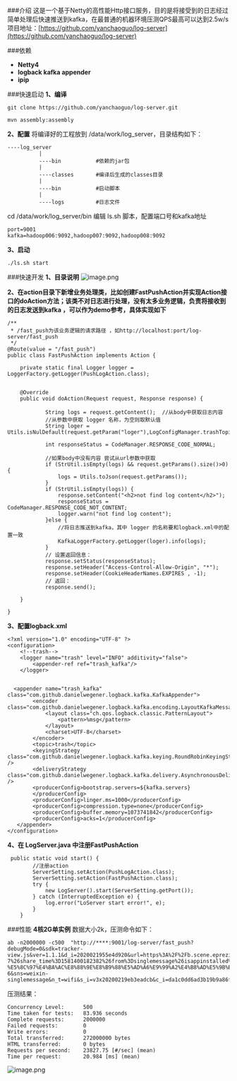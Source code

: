 ###介绍
这是一个基于Netty的高性能Http接口服务，目的是将接受到的日志经过简单处理后快速推送到kafka，在最普通的机器环境压测QPS最高可以达到2.5w/s
项目地址：[https://github.com/yanchaoguo/log-server](https://github.com/yanchaoguo/log-server)


###依赖
* **Netty4**
* **logback kafka appender**
* **ipip**

###快速启动
**1、编译**
```
git clone https://github.com/yanchaoguo/log-server.git

mvn assembly:assembly
```
**2、配置**
将编译好的工程放到 /data/work/log_server，目录结构如下：
```
----log_server
          |
          ----bin           #依赖的jar包
          |
          ----classes       #编译后生成的classes目录
          |
          ----bin           #启动脚本
          |
          ----logs          #日志文件  
```
cd /data/work/log_server/bin
编辑 ls.sh 脚本，配置端口号和kafka地址
```
port=9001
kafka=hadoop006:9092,hadoop007:9092,hadoop008:9092
```
**3、启动**

```
./ls.sh start
```

###快速开发
**1、目录说明**
![image.png](https://upload-images.jianshu.io/upload_images/17243194-bf9251c1b28ee3e7.png?imageMogr2/auto-orient/strip%7CimageView2/2/w/1240)


**2、在action目录下新增业务处理类，比如创建FastPushAction并实现Action接口的doAction方法；该类不对日志进行处理，没有太多业务逻辑，负责将接收到的日志发送到kafka ，可以作为demo参考，具体实现如下**
```
/**
 * /fast_push为该业务逻辑的请求路径 ，如http://localhost:port/log-server/fast_push
 */
@Route(value = "/fast_push")
public class FastPushAction implements Action {

    private static final Logger logger = LoggerFactory.getLogger(PushLogAction.class);


    @Override
    public void doAction(Request request, Response response) {

            String logs = request.getContent();  //从body中获取日志内容
            //从参数中获取 logger 名称，为空则取默认值
            String loger = Utils.isNulDefault(request.getParam("loger"),LogConfigManager.trashTopic);

            int responseStatus = CodeManager.RESPONSE_CODE_NORMAL;

            //如果body中没有内容 尝试从url参数中获取
            if (StrUtil.isEmpty(logs) && request.getParams().size()>0) {
                logs = Utils.toJson(request.getParams());
            }
            if (StrUtil.isEmpty(logs)) {
                response.setContent("<h2>not find log content</h2>");
                responseStatus = CodeManager.RESPONSE_CODE_NOT_CONTENT;
                logger.warn("not find log content");
            }else {
                //将日志推送到kafka，其中 logger 的名称要和logback.xml中的配置一致
                KafkaLoggerFactory.getLogger(loger).info(logs);
            }
            // 设置返回信息：
            response.setStatus(responseStatus);
            response.setHeader("Access-Control-Allow-Origin", "*");
            response.setHeader(CookieHeaderNames.EXPIRES , -1);
            // 返回：
            response.send();

    }

}

```
**3、配置logback.xml**
```
<?xml version="1.0" encoding="UTF-8" ?>
<configuration>
    <!--trash-->
    <logger name="trash" level="INFO" additivity="false">
        <appender-ref ref="trash_kafka"/>
    </logger>


  <appender name="trash_kafka" class="com.github.danielwegener.logback.kafka.KafkaAppender">
        <encoder class="com.github.danielwegener.logback.kafka.encoding.LayoutKafkaMessageEncoder">
            <layout class="ch.qos.logback.classic.PatternLayout">
                <pattern>%msg</pattern>
            </layout>
            <charset>UTF-8</charset>
        </encoder>
        <topic>trash</topic>
        <keyingStrategy class="com.github.danielwegener.logback.kafka.keying.RoundRobinKeyingStrategy" />
        <deliveryStrategy class="com.github.danielwegener.logback.kafka.delivery.AsynchronousDeliveryStrategy" />
    	<producerConfig>bootstrap.servers=${kafka.servers}
        </producerConfig>
        <producerConfig>linger.ms=1000</producerConfig>
        <producerConfig>compression.type=none</producerConfig>
        <producerConfig>buffer.memory=1073741842</producerConfig>
        <producerConfig>acks=1</producerConfig>
   </appender>
</configuration>

```

**4、在 LogServer.java 中注册FastPushAction**
```
 public static void start() {
        //注册action
        ServerSetting.setAction(PushLogAction.class);
        ServerSetting.setAction(FastPushAction.class);
        try {
            new LogServer().start(ServerSetting.getPort());
        } catch (InterruptedException e) {
            log.error("LoServer start error!", e);
        }
    }
```

###性能
**4核2G单实例**
数据大小2k，压测命令如下：
```
ab -n2000000 -c500  "http://****:9001/log-server/fast_push?debugMode=0&sdk=tracker-view.js&ver=1.1.1&d_i=2020021955e4d920&url=https%3A%2F%2Fb.scene.eprezi.cn%2Fs%2FDPawp3qi%3Fshare_level%3D10%26from_user%3D20200211285b0f8f%26from_id%3Db9509c4e-7%26share_time%3D1581400182382%26from%3Dsinglemessage%26isappinstalled%3D0%26adpop%3D1&tit=%E6%B5%B7%E8%89%BA-%E5%8C%97%E4%BA%AC%E8%88%9E%E8%B9%88%E5%AD%A6%E9%99%A2%E4%B8%AD%E5%9B%BD%E8%88%9E%E8%80%83%E7%BA%A7%E6%95%99%E6%9D%90&ref=&u_a=&bro=%E5%BE%AE%E4%BF%A1&os=Android&o_v=8.1.0&eng=Webkit&man=Xiaomi&mod=HM-6&sns=weixin-singlemessage&n_t=wifi&s_i=v3x20200219eb3eadcb&c_i=da1c0dd6ad3b19b9a86f42bdfd31c69a&u_i=&c_p=Android&b_v=2.0&c_e=0.0.1&product=traffic_view&b_t=traffic&x_t=0&wx_o_i=&wx_n_n=&wx_sex=&wx_pro=&wx_cit=&wx_cou=&wx_hea=&wx_u_i=&wx_r_f=singlemessage&scene_id=121973512&scene_c_u=ff80808155520087015556e924cc0e8e&scene_code=DPawp3qi&scene_bizType=0&scene_property_eqAdType=1&scene_ext_yqc_ad=121973512&scene_member_type=&scene_user_type=1&foto_id=&foto_code=&rdt=1&domain=b.scene.eprezi.cn&media_id=1&pid=10000&works_id=121973512&earnings_user_id=ff80808155520087015556e924cc0e8e&publisher_id=24996&ad_unit_id=12&plan_id=201904091007&strategy_id=515&task_id=5156899&ad_platform=gdt&ad_type=tpl&ad_style_id=43&ad_size=&works_open_type=1&ad_page_num=0&man_2=%E5%B0%8F%E7%B1%B3&cou=&pro=&cit=&sex=0&new_user=&is_auth=0&device_size=36&d_t=1&e_t=element_view&count=1&scene_page_curr=&target_url=&conversion_type=ad_position_request&c_t=1582102328147"
```

压测结果：
```
Concurrency Level:      500
Time taken for tests:   83.936 seconds
Complete requests:      2000000
Failed requests:        0
Write errors:           0
Total transferred:      272000000 bytes
HTML transferred:       0 bytes
Requests per second:    23827.75 [#/sec] (mean)
Time per request:       20.984 [ms] (mean)

```
![image.png](https://upload-images.jianshu.io/upload_images/17243194-651dd1f668fce966.png?imageMogr2/auto-orient/strip%7CimageView2/2/w/1240)

